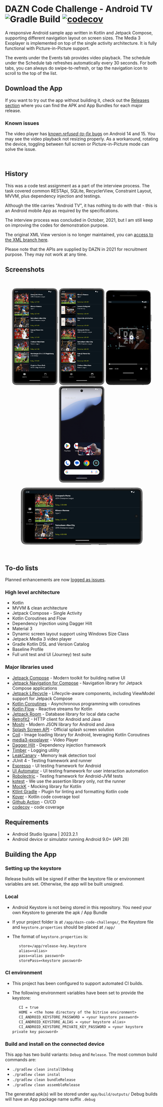 # DAZN Code Challenge - Android TV ![Gradle Build](https://github.com/ryanw-mobile/dazn-code-challenge/actions/workflows/main_build.yml/badge.svg) [![codecov](https://codecov.io/gh/ryanw-mobile/dazn-code-challenge/graph/badge.svg?token=YK2DNKYBRO)](https://app.codecov.io/github/ryanw-mobile/dazn-code-challenge)

A responsive Android sample app written in Kotlin and Jetpack Compose, supporting different
navigation layout on screen sizes. The Media 3 Exoplayer is implemented on top of the single
activity architecture. It is fully functional with Picture-in-Picture support.

The events under the Events tab provides video playback.
The schedule under the Schedule tab refreshes automatically every 30 seconds.
For both tabs, you can always do swipe-to-refresh, or tap the navigation icon to scroll to the top
of the list.

## Download the App

If you want to try out the app without building it, check out
the [Releases section](https://github.com/ryanw-mobile/dazn-code-challenge/releases) where you can
find the APK and App Bundles for each major release.

### Known issues

The video player has [known _refused-to-fix_ bugs](https://github.com/androidx/media/issues/1270) on
Android 14 and 15. You may see the video playback not resizing properly. As a workaround, rotating
the device, toggling between full screen or Picture-in-Picture mode can solve the issue.

&nbsp;

## History

This was a code test assignment as a part of the interview process. The task covered
common RESTApi, SQLite, RecyclerView, Constraint Layout, MVVM, plus dependency injection and
testings.

Although the title carries "Android TV", it has nothing to do with that - this is an Android mobile
App as required by the specifications.

The interview process was concluded in October, 2021, but I am still keep on improving the codes for
demonstration purpose.

The original XML View version is no longer maintained, you
can [access to the XML branch here](https://github.com/ryanw-mobile/dazn-code-challenge/tree/xml).

Please note that the APIs are supplied by DAZN in 2021 for recruitment purpose. They may not work at
any time.

## Screenshots

&nbsp;

<p align="center">
  <img src="screenshots/240424_screen0.png" width="150" />
  <img src="screenshots/240424_screen1.png" width="150" />
  <img src="screenshots/240503_screen2.png" width="150" />
  <img src="screenshots/240501_screen4.png" width="150" />
</p>
<p align="center">
  <img src="screenshots/240424_screen3.png" width="400" />
</p>

&nbsp;

## To-do lists

Planned enhancements are
now [logged as issues](https://github.com/ryanw-mobile/dazn-code-challenge/issues?q=is%3Aopen+is%3Aissue+label%3Arefactor%2Cfeature%2Cfix%2Ctest).

### High level architecture

* Kotlin
* MVVM & clean architecture
* Jetpack Compose - Single Activity
* Kotlin Coroutines and Flow
* Dependency Injection using Dagger Hilt
* Material 3
* Dynamic screen layout support using Windows Size Class
* Jetpack Media 3 video player
* Gradle Kotlin DSL and Version Catalog
* Baseline Profile
* Full unit test and UI (Journey) test suite

### Major libraries used

* [Jetpack Compose](https://developer.android.com/jetpack/androidx/releases/compose) - Modern
  toolkit for building native UI
* [Jetpack Navigation for Compose](https://developer.android.com/jetpack/androidx/releases/navigation#navigation-compose) -
  Navigation library for Jetpack Compose applications
* [Jetpack Lifecycle](https://developer.android.com/jetpack/androidx/releases/lifecycle) -
  Lifecycle-aware components, including ViewModel support for Jetpack Compose
* [Kotlin Coroutines](https://github.com/Kotlin/kotlinx.coroutines) - Asynchronous programming
  with coroutines
* [Kotlin Flow](https://kotlinlang.org/docs/flow.html) - Reactive streams for Kotlin
* [Jetpack Room](https://developer.android.com/jetpack/androidx/releases/room) - Database library
  for local data cache
* [Retrofit2](https://square.github.io/retrofit/) - HTTP client for Android and Java
* [Moshi](https://github.com/square/moshi) - Modern JSON library for Android and Java
* [Splash Screen API](https://developer.android.com/guide/topics/ui/splash-screen) - Official splash
  screen solution
* [Coil](https://coil-kt.github.io/coil/) - Image loading library for Android, leveraging Kotlin
  Coroutines
* [media3-exoplayer](https://developer.android.com/media/media3/exoplayer) - Video Player
* [Dagger Hilt](https://dagger.dev/hilt/) - Dependency injection framework
* [Timber](https://github.com/JakeWharton/timber) - Logging utility
* [LeakCanary](https://github.com/square/leakcanary) - Memory leak detection tool
* JUnit 4 - Testing framework and runner
* [Espresso](https://developer.android.com/training/testing/espresso) - UI testing framework for
  Android
* [UI Automator](https://developer.android.com/training/testing/ui-automator) - UI testing framework
  for user interaction automation
* [Robolectric](https://robolectric.org/) - Testing framework for Android-JVM tests
* [kotest](https://kotest.io/) - We use the assertion library only, not the runner
* [MockK](https://mockk.io/) - Mocking library for Kotlin
* [Ktlint Gradle](https://github.com/jlleitschuh/ktlint-gradle) - Plugin for linting and formatting
  Kotlin code
* [Kover](https://github.com/Kotlin/kotlinx-kover) - Kotlin code coverage tool
* [Github Action](https://github.com/features/actions) - CI/CD
* [codecov](https://codecov.io/) - code coverage

## Requirements

* Android Studio Iguana | 2023.2.1
* Android device or simulator running Android 9.0+ (API 28)

## Building the App

### Setting up the keystore

Release builds will be signed if either the keystore file or environment variables are set.
Otherwise, the app will be built unsigned.

### Local

* Android Keystore is not being stored in this repository. You need your own Keystore to generate
  the apk / App Bundle

* If your project folder is at `/app/dazn-code-challenge/`, the Keystore file
  and `keystore.properties`
  should be placed at `/app/`

* The format of `keystore.properties` is:
  ```
     store=/app/release-key.keystore
     alias=<alias>
     pass=<alias password>
     storePass=<keystore password>
  ```

### CI environment

* This project has been configured to support automated CI builds.

* The following environment variables have been set to provide the keystore:
  ```
     CI = true
     HOME = <the home directory of the bitrise environment>
     CI_ANDROID_KEYSTORE_PASSWORD = <your keystore password>
     CI_ANDROID_KEYSTORE_ALIAS = <your keystore alias>
     CI_ANDROID_KEYSTORE_PRIVATE_KEY_PASSWORD = <your keystore private key password>
  ```

### Build and install on the connected device

This app has two build variants: `Debug` and `Release`. The most common build commands are:

* `./gradlew clean installDebug`
* `./gradlew clean instal`
* `./gradlew clean bundleRelease`
* `./gradlew clean assembleRelease`

The generated apk(s) will be stored under `app/build/outputs/`
Debug builds will have an App package name suffix `.debug`
